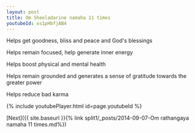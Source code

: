 ```yaml
---
layout: post
title: Om Sheeladarine namaha 11 times
youtubeId: xs1pHbfjAB4
---
```

 
 
Helps get goodness, bliss and peace and God's blessings
 
Helps remain focused, help generate inner energy 
 
Helps boost physical and mental health 
 
Helps remain grounded and generates a sense of gratitude towards the greater power 
 
Helps reduce bad karma
 
 
 
 


{% include youtubePlayer.html id=page.youtubeId %}
 
[Next]({{ site.baseurl }}{% link  split1/_posts/2014-09-07-Om rathangaya namaha 11 times.md%})
 
